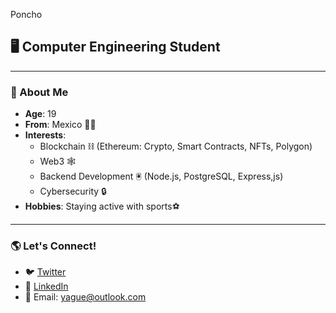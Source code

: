 Poncho

## 🖥️ Computer Engineering Student 

---

### 🌱 About Me
- **Age**: 19
- **From**: Mexico 🌮🌵
- **Interests**: 
  - Blockchain ⛓️ (Ethereum: Crypto, Smart Contracts, NFTs, Polygon)
  - Web3 🕸️
  - Backend Development 🖲️ (Node.js, PostgreSQL, Express,js)
  - Cybersecurity 🔒
- **Hobbies**: Staying active with sports⚽ 

---

### 🌎 Let's Connect!
- 🐦 [Twitter](https://twitter.com/0xp0nch000)
- 💼 [LinkedIn](https://www.linkedin.com/in/yagueee)
- 📧 Email: yague@outlook.com
